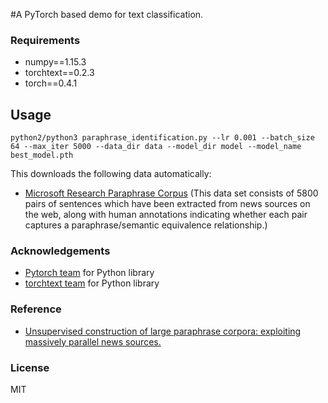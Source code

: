#A PyTorch based demo for text classification.

### Requirements
- numpy==1.15.3
- torchtext==0.2.3
- torch==0.4.1


## Usage

```
python2/python3 paraphrase_identification.py --lr 0.001 --batch_size 64 --max_iter 5000 --data_dir data --model_dir model --model_name best_model.pth
```

This downloads the following data automatically:
  - [Microsoft Research Paraphrase Corpus](https://www.microsoft.com/en-us/download/details.aspx?id=52398) (This data set consists of 5800 pairs of sentences which have been extracted from news sources on the web, along with human annotations indicating whether each pair captures a paraphrase/semantic equivalence relationship.)

### Acknowledgements
* [Pytorch team](https://github.com/pytorch/pytorch#the-team) for Python library<br>
* [torchtext team](https://github.com/pytorch/text)  for Python library<br>

### Reference
* [Unsupervised construction of large paraphrase corpora: exploiting massively parallel news sources.](https://www.microsoft.com/en-us/research/publication/unsupervised-construction-of-large-paraphrase-corpora-exploiting-massively-parallel-news-sources/)

### License
MIT
